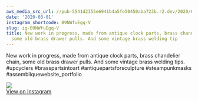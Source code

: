```yaml
---
aws_media_src_url: //pub-5541d2355e6941b4a5fe50450aba723b.r2.dev/2020/03/2020-03-01_22-57-59_UTC.jpg
date: '2020-03-01'
instagram_shortcode: B9NWfuEgq-V
slug: ig-B9NWfuEgq-V
title: New work in progress, made from antique clock parts, brass chandelier chain,
  some old brass drawer pulls. And some vintage brass welding tip
---
```


New work in progress, made from antique clock parts, brass chandelier chain, some old brass drawer pulls. And some vintage brass welding tips. #upcyclers #brasspartsintoart #antiquepartsforsculpture #steampunkmasks #assembliquewebsite\_portfolio 

![](//pub-5541d2355e6941b4a5fe50450aba723b.r2.dev/2020/03/2020-03-01_22-57-59_UTC.jpg)   
[View on Instagram](https://www.instagram.com/p/B9NWfuEgq-V/)